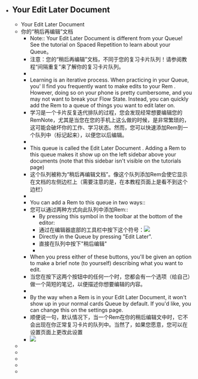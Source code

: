 - Your Edit Later Document
    - 
    - Your Edit Later Document
    - 你的“稍后再编辑”文档
        - Note:: Your Edit Later Document is different from your  Queue! See the tutorial on  Spaced Repetition to learn about your  Queue。
        - 注意：您的“稍后再编辑”文档，不同于您的复习卡片队列！请参阅教程“间隔重复”来了解你的复习卡片队列。
        - 
        - Learning is an iterative process. When practicing in your Queue, you' ll find you frequently want to make edits to your Rem . However, doing so on your phone is pretty cumbersome, and you may not want to break your Flow State. Instead, you can quickly add the Rem to a queue of things you want to edit later on.
        - 学习是一个卡片反复迭代排队的过程，您会发现经常想要编辑您的RemNote，尤其是当您在您的手机上这么做的时候，是非常繁琐的，这可能会破坏你的工作、学习状态。然而，您可以快速添加Rem到一个队列中（标记起来），以便您以后编辑。
        - 
        - This queue is called the Edit Later Document  . Adding a Rem to this queue makes it show up on the left sidebar above your documents (note that this sidebar isn't visible on the tutorials page)
        - 这个队列被称为“稍后再编辑文档”。像这个队列添加Rem会使它显示在文档的左侧边栏上（需要注意的是，在本教程页面上是看不到这个边栏）
        - 
        - You can add a Rem to this queue in two ways::   
        - 您可以通过两种方式向此队列中添加Rem:: 
            - By pressing this symbol in the toolbar at the bottom of the editor:
            - 通过在编辑器底部的工具栏中按下这个符号：![](%LOCAL_FILE%iGulg5giXK6gAwRM0-qBMGKsER2v8QGNqkJAuXrQlAr1677uYimQ_oej_wo8VtC9jCl8pfEvoceEnj8pPpQdqlva1GElinoRKuN5Kw60B0HOqyMMRxM63FasyRgdbo6s.png)
            - Directly in the  Queue by pressing "Edit Later".
            - 直接在队列中按下"稍后编辑"
            - 
        - When you press either of these buttons, you'll be given an option to make a brief note (to yourself) describing what you want to edit.
        - 当您在按下这两个按钮中的任何一个时，您都会有一个选项（给自己）做一个简短的笔记，以便描述你想要编辑的内容。
        - 
        - By the way when a Rem is in your Edit Later Document, it won't show up in your normal cards Queue by default. If you'd like, you can change this on the settings page.
        - 顺便说一句，默认情况下，当一个Rem在你的稍后编辑文中时，它不会出现在你正常复习卡片的队列中。当然了，如果您愿意，您可以在设置页面上更改此设置
        - ![](%LOCAL_FILE%vbQiPEUIKaF8NytAVZBtGeo23HVGQ7xhbRy4g3AUJcyK3LZUUKxyk-2Z-uFEMVaGOR57Mdkm8VehSx9eQWlwrN0Czi7kJVPEsqX99q03U1HGHXvBZNcOwDOpH-E3k0Lk.png)
    - 
    - 
    - 
    - 
    - 

